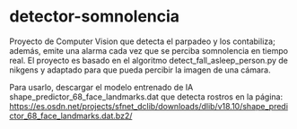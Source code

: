 # detector-somnolencia
Proyecto de Computer Vision que detecta el parpadeo y los contabiliza; además, emite una alarma cada vez que se perciba somnolencia en tiempo real. El proyecto es basado en el algoritmo detect_fall_asleep_person.py de nikgens y adaptado para que pueda percibir la imagen de una cámara.

Para usarlo, descargar el modelo entrenado de IA shape_predictor_68_face_landmarks.dat que detecta rostros en la página:
https://es.osdn.net/projects/sfnet_dclib/downloads/dlib/v18.10/shape_predictor_68_face_landmarks.dat.bz2/
